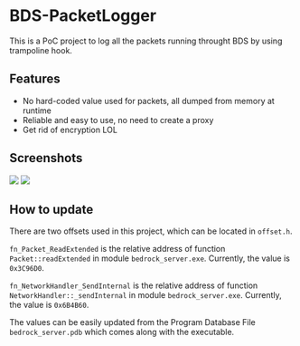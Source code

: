 # BDS-PacketLogger

This is a PoC project to log all the packets running throught BDS by using trampoline hook.

## Features
* No hard-coded value used for packets, all dumped from memory at runtime
* Reliable and easy to use, no need to create a proxy
* Get rid of encryption LOL

## Screenshots
![](https://github.com/NukkitReborn/BDS-PacketLogger/raw/master/screenshots/screenshot1.png)
![](https://github.com/NukkitReborn/BDS-PacketLogger/raw/master/screenshots/screenshot2.png)

## How to update
There are two offsets used in this project, which can be located in `offset.h`.

`fn_Packet_ReadExtended` is the relative address of function `Packet::readExtended` in module `bedrock_server.exe`. Currently, the value is `0x3C96D0`.

`fn_NetworkHandler_SendInternal` is the relative address of function `NetworkHandler::_sendInternal` in module `bedrock_server.exe`. Currently, the value is `0x6B4B60`.

The values can be easily updated from the Program Database File `bedrock_server.pdb` which comes along with the executable.
